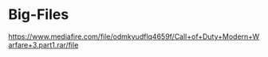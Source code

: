 # Big-Files

https://www.mediafire.com/file/odmkyudflq4659f/Call+of+Duty+Modern+Warfare+3.part1.rar/file
